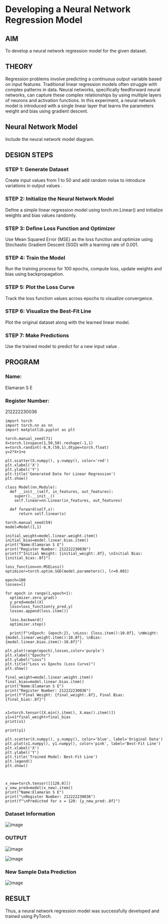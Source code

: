 # Developing a Neural Network Regression Model

## AIM
To develop a neural network regression model for the given dataset.

## THEORY
Regression problems involve predicting a continuous output variable based on input features. Traditional linear regression models often struggle with complex patterns in data. Neural networks, specifically feedforward neural networks, can capture these complex relationships by using multiple layers of neurons and activation functions. In this experiment, a neural network model is introduced with a single linear layer that learns the parameters weight and bias using gradient descent.

## Neural Network Model
Include the neural network model diagram.

## DESIGN STEPS
### STEP 1: Generate Dataset

Create input values  from 1 to 50 and add random noise to introduce variations in output values .

### STEP 2: Initialize the Neural Network Model

Define a simple linear regression model using torch.nn.Linear() and initialize weights and bias values randomly.

### STEP 3: Define Loss Function and Optimizer

Use Mean Squared Error (MSE) as the loss function and optimize using Stochastic Gradient Descent (SGD) with a learning rate of 0.001.

### STEP 4: Train the Model

Run the training process for 100 epochs, compute loss, update weights and bias using backpropagation.

### STEP 5: Plot the Loss Curve

Track the loss function values across epochs to visualize convergence.

### STEP 6: Visualize the Best-Fit Line

Plot the original dataset along with the learned linear model.

### STEP 7: Make Predictions

Use the trained model to predict  for a new input value .

## PROGRAM

### Name:
Elamaran S E
### Register Number:
212222230036
```
import torch
import torch.nn as nn
import matplotlib.pyplot as plt

torch.manual_seed(71)
X=torch.linspace(1,50,50).reshape(-1,1)
e=torch.randint(-8,9,(50,1),dtype=torch.float)
y=2*X+1+e

plt.scatter(X.numpy(), y.numpy(), color='red')
plt.xlabel('X')
plt.ylabel('Y')
plt.title('Generated Data for Linear Regression')
plt.show()

class Model(nn.Module):
  def __init__(self, in_features, out_features):
    super().__init__()
    self.linear=nn.Linear(in_features, out_features)

  def forward(self,x):
      return self.linear(x)

torch.manual_seed(59)
model=Model(1,1)

initial_weight=model.linear.weight.item()
initial_bias=model.linear.bias.item()
print("Name:Elamaran S E")
print("Register Number: 212222230036")
print(f"Initial Weight: {initial_weight:.8f}, \nInitial Bias: {initial_bias:.8f}")

loss_function=nn.MSELoss()
optimizer=torch.optim.SGD(model.parameters(), lr=0.001)

epoch=100
losses=[]

for epoch in range(1,epoch+1):
  optimizer.zero_grad()
  y_pred=model(X)
  loss=loss_function(y_pred,y)
  losses.append(loss.item())

  loss.backward()
  optimizer.step()

  print(f"\nEpoch: {epoch:2}, \nLoss: {loss.item():10.8f}, \nWeight: {model.linear.weight.item():10.8f}, \nBias: {model.linear.bias.item():10.8f}")

plt.plot(range(epoch),losses,color='purple')
plt.xlabel("Epochs")
plt.ylabel("Loss")
plt.title("Loss vs Epochs (Loss Curve)")
plt.show()

final_weight=model.linear.weight.item()
final_bias=model.linear.bias.item()
print("Name:Elamaran S E")
print("Register Number: 212222230036")
print(f"Final Weight: {final_weight:.8f}, Final Bias: {final_bias:.8f}")


x1=torch.tensor([X.min().item(), X.max().item()])
y1=x1*final_weight+final_bias
print(x1)

print(y1)

plt.scatter(X.numpy(), y.numpy(), color='blue', label='Original Data')
plt.plot(x1.numpy(), y1.numpy(), color='pink', label='Best-Fit Line')
plt.xlabel('X')
plt.ylabel('Y')
plt.title('Trained Model: Best-Fit Line')
plt.legend()
plt.show()



x_new=torch.tensor([[120.0]])
y_new_pred=model(x_new).item()
print("Name:Elamaran S E")
print("\nRegister Number: 212222230036")
print(f"\nPredicted for x = 120: {y_new_pred:.8f}")
```

### Dataset Information
![image](https://github.com/user-attachments/assets/46dd3995-ddd0-481d-8061-0ada66de9cfd)

### OUTPUT

![image](https://github.com/user-attachments/assets/9f501148-1acc-430f-9073-9ff76c43e501)

![image](https://github.com/user-attachments/assets/1f485797-b87d-450e-a507-06c1cd24a5b4)


### New Sample Data Prediction
![image](https://github.com/user-attachments/assets/8cec68d3-ebf4-45d0-9044-5aa7fa1e676f)

## RESULT
Thus, a neural network regression model was successfully developed and trained using PyTorch.
